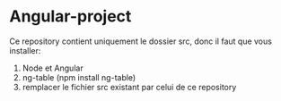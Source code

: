 # Angular-project

Ce repository contient uniquement le dossier src, donc il faut que vous installer:
1) Node et Angular
2) ng-table (npm install ng-table)
3) remplacer le fichier src existant par celui de ce repository
